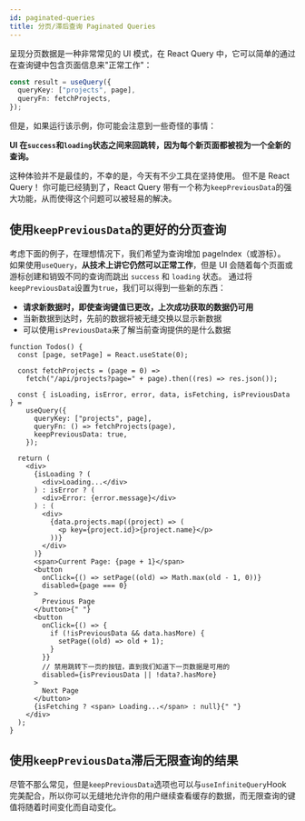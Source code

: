 ```yaml
---
id: paginated-queries
title: 分页/滞后查询 Paginated Queries
---
```


呈现分页数据是一种非常常见的 UI 模式，在 React Query 中，它可以简单的通过在查询键中包含页面信息来"正常工作"：

```ts
const result = useQuery({
  queryKey: ["projects", page],
  queryFn: fetchProjects,
});
```

但是，如果运行该示例，你可能会注意到一些奇怪的事情：

**UI 在`success`和`loading`状态之间来回跳转，因为每个新页面都被视为一个全新的查询。**

这种体验并不是最佳的，不幸的是，今天有不少工具在坚持使用。
但不是 React Query！
你可能已经猜到了，React Query 带有一个称为`keepPreviousData`的强大功能，从而使得这个问题可以被轻易的解决。

## 使用`keepPreviousData`的更好的分页查询

考虑下面的例子，在理想情况下，我们希望为查询增加 pageIndex（或游标）。
如果使用`useQuery`，**从技术上讲它仍然可以正常工作**，但是 UI 会随着每个页面或游标创建和销毁不同的查询而跳出 `success` 和 `loading` 状态。
通过将`keepPreviousData`设置为`true`，我们可以得到一些新的东西：

- **请求新数据时，即使查询键值已更改，上次成功获取的数据仍可用**
- 当新数据到达时，先前的数据将被无缝交换以显示新数据
- 可以使用`isPreviousData`来了解当前查询提供的是什么数据

```tsx
function Todos() {
  const [page, setPage] = React.useState(0);

  const fetchProjects = (page = 0) =>
    fetch("/api/projects?page=" + page).then((res) => res.json());

  const { isLoading, isError, error, data, isFetching, isPreviousData } =
    useQuery({
      queryKey: ["projects", page],
      queryFn: () => fetchProjects(page),
      keepPreviousData: true,
    });

  return (
    <div>
      {isLoading ? (
        <div>Loading...</div>
      ) : isError ? (
        <div>Error: {error.message}</div>
      ) : (
        <div>
          {data.projects.map((project) => (
            <p key={project.id}>{project.name}</p>
          ))}
        </div>
      )}
      <span>Current Page: {page + 1}</span>
      <button
        onClick={() => setPage((old) => Math.max(old - 1, 0))}
        disabled={page === 0}
      >
        Previous Page
      </button>{" "}
      <button
        onClick={() => {
          if (!isPreviousData && data.hasMore) {
            setPage((old) => old + 1);
          }
        }}
        // 禁用跳转下一页的按钮，直到我们知道下一页数据是可用的
        disabled={isPreviousData || !data?.hasMore}
      >
        Next Page
      </button>
      {isFetching ? <span> Loading...</span> : null}{" "}
    </div>
  );
}
```

## 使用`keepPreviousData`滞后无限查询的结果

尽管不那么常见，但是`keepPreviousData`选项也可以与`useInfiniteQuery`Hook 完美配合，所以你可以无缝地允许你的用户继续查看缓存的数据，而无限查询的键值将随着时间变化而自动变化。
